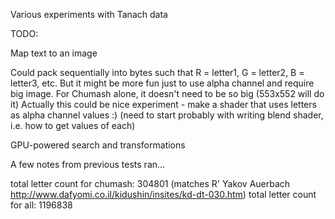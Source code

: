 Various experiments with Tanach data

TODO:

Map text to an image

Could pack sequentially into bytes such that R = letter1, G = letter2, B = letter3, etc.
But it might be more fun just to use alpha channel and require big image. For Chumash alone, it doesn't need to be so big (553x552 will do it)
Actually this could be nice experiment - make a shader that uses letters as alpha channel values :)
(need to start probably with writing blend shader, i.e. how to get values of each)

GPU-powered search and transformations

A few notes from previous tests ran...

  total letter count for chumash: 304801 (matches R' Yakov Auerbach http://www.dafyomi.co.il/kidushin/insites/kd-dt-030.htm)
  total letter count for all: 1196838
